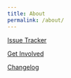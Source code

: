 ```yaml
---
title: About
permalink: /about/
---
```


[Issue Tracker](https://github.com/arsenetar/dupeguru/issues)

[Get Involved](https://github.com/arsenetar/dupeguru/wiki/Get-involved)

[Changelog](../help/en/changelog)
